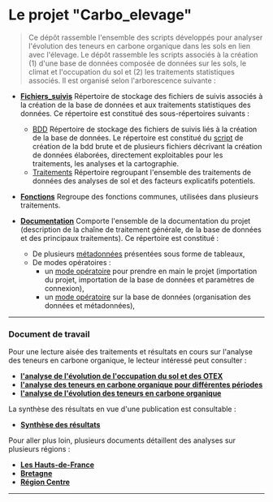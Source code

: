 # Le projet "Carbo_elevage"

> Ce dépôt rassemble l'ensemble des scripts développés pour analyser l'évolution des teneurs en carbone organique dans les sols en lien avec l'élevage. Le dépôt rassemble les scripts associés à la création (1) d'une base de données composée de données sur les sols, le climat et l'occupation du sol et (2) les traitements statistiques associés. Il est organisé selon l'arborescence suivante :

* **[Fichiers_suivis](https://github.com/GisEDSol/Carbo_elevage/tree/master/Fichiers_suivis)** Répertoire de stockage des fichiers de suivis associés à la création de la base de données et aux traitements statistiques des données. Ce répertoire est constitué des sous-répertoires suivants :
	* [BDD](https://github.com/GisEDSol/Carbo_elevage/tree/master/Fichiers_suivis/BDD) Répertoire de stockage des fichiers de suivis liés à la création de la base de données. Le répertoire est constitué du [script](https://github.com/GisEDSol/Carbo_elevage/tree/master/Fichiers_suivis/BDD/FS_bdd_brute.Rmd) de création de la bdd brute et de plusieurs fichiers décrivant la création de données élaborées, directement exploitables pour les traitements, les analyses et la cartographie.
    * [Traitements](https://github.com/GisEDSol/Carbo_elevage/tree/master/Fichiers_suivis/Traitements) Répertoire regroupant l'ensemble des traitements de données des analyses de sol et des facteurs explicatifs potentiels.

* **[Fonctions](https://github.com/GisEDSol/Carbo_elevage/tree/master/Fonctions)** Regroupe des fonctions communes, utilisées dans plusieurs traitements. 

* **[Documentation](https://github.com/GisEDSol/Carbo_elevage/tree/master/Documentation)** Comporte l'ensemble de la documentation du projet (description de la chaîne de traitement générale, de la base de données et des principaux traitements). Ce répertoire est constitué :
	* De plusieurs [métadonnées](https://github.com/GisEDSol/Carbo_elevage/tree/master/Documentation/Metadonnees) présentées sous forme de tableaux,
	* De modes opératoires :
		* un [mode opératoire](https://rawgit.com/GisEDSol/Carbo_elevage/master/Documentation/Modes_operatoires/MO_priseenmain.html) pour prendre en main le projet (importation du projet, importation de la base de données et paramètres de connexion),
		* un [mode opératoire](https://rawgit.com/GisEDSol/Carbo_elevage/master/Documentation/Modes_operatoires/MO_bdd.html) sur la base de données (organisation des données et métadonnées),

----

### Document de travail

Pour une lecture aisée des traitements et résultats en cours sur l'analyse des teneurs en carbone organique, le lecteur intéressé peut consulter :

* **[l'analyse de l'évolution de l'occupation du sol et des OTEX](https://rawgit.com/GisEDSol/Carbo_elevage/master/Fichiers_suivis/Traitements/Suivis/FS_traitements_ra.html)**
* **[l'analyse des teneurs en carbone organique pour différentes périodes](https://rawgit.com/GisEDSol/Carbo_elevage/master/Fichiers_suivis/Traitements/Suivis/FS_traitements_bdat.html)**
* **[l'analyse de l'évolution des teneurs en carbone organique](https://rawgit.com/GisEDSol/Carbo_elevage/master/Fichiers_suivis/Traitements/Suivis/FS_traitements_bdatdiff.html)**

La synthèse des résultats en vue d'une publication est consultable :
* **[Synthèse des résultats](https://rawgit.com/GisEDSol/Carbo_elevage/master/Fichiers_suivis/Traitements/Suivis/FS_synthese.html)**

Pour aller plus loin, plusieurs documents détaillent des analyses sur plusieurs régions :
* **[Les Hauts-de-France](https://rawgit.com/GisEDSol/Carbo_elevage/master/Fichiers_suivis/Traitements/Suivis/FS_traitements_NPCPicardie.html)**
* **[Bretagne](https://rawgit.com/GisEDSol/Carbo_elevage/master/Fichiers_suivis/Traitements/Suivis/FS_traitements_Bretagne.html)**
* **[Région Centre](https://rawgit.com/GisEDSol/Carbo_elevage/master/Fichiers_suivis/Traitements/Suivis/FS_traitements_Centre.html)**

----